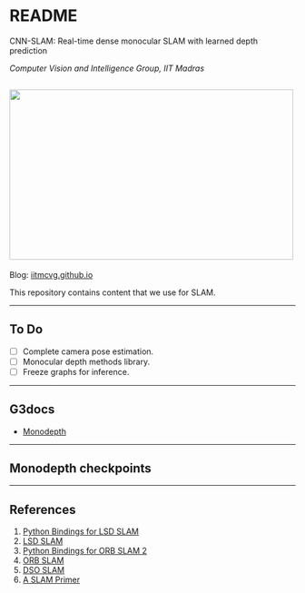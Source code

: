 # README

CNN-SLAM: Real-time dense monocular SLAM with learned depth prediction

*Computer Vision and Intelligence Group, IIT Madras*

<img src=/avatar.png width=500 height=300></img>
---
Blog:  [iitmcvg.github.io](http://iitmcvg.github.io/)

This repository contains content that we use for SLAM.

---

## To Do

* [ ] Complete camera pose estimation.
* [ ] Monocular depth methods library.
* [ ] Freeze graphs for inference. 

---

## G3docs

* [Monodepth](g3docs/monodepth.md)

---

## Monodepth checkpoints

----

## References

1. [Python Bindings for LSD SLAM](https://github.com/pupil-labs/pySLAM)
2. [LSD SLAM](https://github.com/tum-vision/lsd_slam)
3. [Python Bindings for ORB SLAM 2](https://github.com/jskinn/ORB_SLAM2-PythonBindings)
4. [ORB SLAM](https://github.com/raulmur/ORB_SLAM)
5. [DSO SLAM](https://github.com/JakobEngel/dso)
6. [A SLAM Primer](https://youtu.be/U6vr3iNrwRA?list=PLgnQpQtFTOGQrZ4O5QzbIHgl3b1JHimN_)
